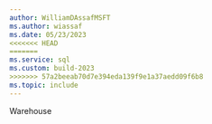```yaml
---
author: WilliamDAssafMSFT
ms.author: wiassaf
ms.date: 05/23/2023
<<<<<<< HEAD
=======
ms.service: sql
ms.custom: build-2023
>>>>>>> 57a2beeab70d7e394eda139f9e1a37aedd09f6b8
ms.topic: include
---
```

Warehouse
